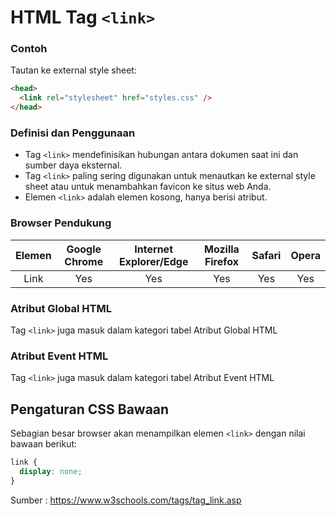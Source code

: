 # HTML Tag `<link>`

### Contoh

Tautan ke external style sheet:

```html
<head>
  <link rel="stylesheet" href="styles.css" />
</head>
```

### Definisi dan Penggunaan

- Tag `<link>` mendefinisikan hubungan antara dokumen saat ini dan sumber daya eksternal.
- Tag `<link>` paling sering digunakan untuk menautkan ke external style sheet atau untuk menambahkan favicon ke situs web Anda.
- Elemen `<link>` adalah elemen kosong, hanya berisi atribut.

### Browser Pendukung

| Elemen | Google Chrome | Internet Explorer/Edge | Mozilla Firefox | Safari | Opera |
| :----: | :-----------: | :--------------------: | :-------------: | :----: | :---: |
|  Link  |      Yes      |          Yes           |       Yes       |  Yes   |  Yes  |

### Atribut Global HTML

Tag `<link>` juga masuk dalam kategori tabel Atribut Global HTML

### Atribut Event HTML

Tag `<link>` juga masuk dalam kategori tabel Atribut Event HTML

## Pengaturan CSS Bawaan

Sebagian besar browser akan menampilkan elemen `<link>` dengan nilai bawaan berikut:

```css
link {
  display: none;
}
```

Sumber : https://www.w3schools.com/tags/tag_link.asp
